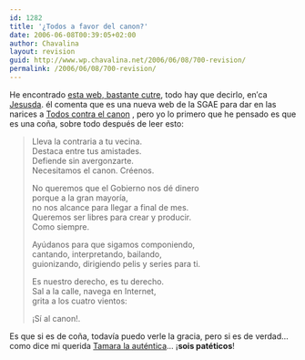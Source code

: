 ```yaml
---
id: 1282
title: '¿Todos a favor del canon?'
date: 2006-06-08T00:39:05+02:00
author: Chavalina
layout: revision
guid: http://www.wp.chavalina.net/2006/06/08/700-revision/
permalink: /2006/06/08/700-revision/
---
```

He encontrado <a href="http://todosafavordelcanon.es/index.html" target="_blank">esta web, bastante cutre</a>, todo hay que decirlo, en&prime;ca <a href="http://sol.blogia.com/2006/060802-todosafavordelcanon.php" target="_blank">Jesusda</a>. él comenta que es una nueva web de la SGAE para dar en las narices a <a href="http://todoscontraelcanon.es/" target="_blank">Todos contra el canon</a> , pero yo lo primero que he pensado es que es una coña, sobre todo después de leer esto: 

> Lleva la contraria a tu vecina.  
> Destaca entre tus amistades.  
> Defiende sin avergonzarte.  
> Necesitamos el canon. Créenos.
> 
> No queremos que el Gobierno nos dé dinero  
> porque a la gran mayoría,  
> no nos alcance para llegar a final de mes.  
> Queremos ser libres para crear y producir.  
> Como siempre.
> 
> Ayúdanos para que sigamos componiendo,  
> cantando, interpretando, bailando,  
> guionizando, dirigiendo pelis y series para ti.
> 
> Es nuestro derecho, es tu derecho.  
> Sal a la calle, navega en Internet,  
> grita a los cuatro vientos:
> 
> ¡Sí al canon!.

Es que si es de coña, todavía puedo verle la gracia, pero si es de verdad… como dice mi querida <a href="http://www.portalmix.com/tamara/" target="_blank">Tamara la auténtica</a>… ¡**sois patéticos**!